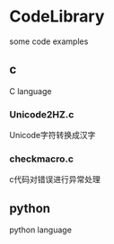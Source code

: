 # CodeLibrary
some code examples

## c
C language

### Unicode2HZ.c
Unicode字符转换成汉字

### checkmacro.c
c代码对错误进行异常处理

## python
python language


